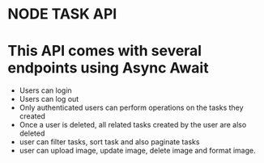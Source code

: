 # NODE TASK API
# This API comes with several endpoints using Async Await
 * Users can login 
 * Users can log out
 * Only authenticated users can perform operations on the tasks they created
 * Once a user is deleted, all related tasks created by the user are also deleted
 * user can filter tasks, sort task and also paginate tasks
 * user can upload image, update image, delete image and format image.